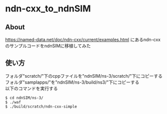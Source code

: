 # ndn-cxx_to_ndnSIM

## About
https://named-data.net/doc/ndn-cxx/current/examples.html
にあるndn-cxxのサンプルコードをndnSIMに移植してみた

## 使い方
フォルダ"scratch/"下のcppファイルを"ndnSIM/ns-3/scratch/"下にコピーする <br/>
フォルダ"samplapps/"を"ndnSIM/ns-3/build/ns3/"下にコピーする <br/>
以下のコマンドを実行する

```
$ cd ndnSIM/ns-3/
$ ./waf
$ ./build/scratch/ndn-cxx-simple
```
